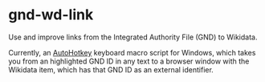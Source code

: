 # gnd-wd-link

Use and improve links from the Integrated Authority File (GND) to Wikidata.

Currently, an [AutoHotkey](https://www.autohotkey.com/) keyboard macro script for Windows, which takes you from an highlighted GND ID in any text to a browser window with the Wikidata item, which has that GND ID as an external identifier.

